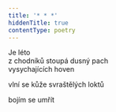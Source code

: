 ```yaml
---
title: '* * *'
hiddenTitle: true
contentType: poetry
---
```


<section>

Je léto  
z chodníků stoupá dusný pach  
vysychajících hoven

vlní se kůže svraštělých loktů

bojím se umřít

</section>
